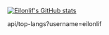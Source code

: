 [![Eilonlif's GitHub stats](https://github-readme-stats.vercel.app/api?username=eilonlif)](https://github.com/eilonlif/github-readme-stats)

api/top-langs?username=eilonlif

<!--
**Eilonlif/Eilonlif** is a ✨ _special_ ✨ repository because its `README.md` (this file) appears on your GitHub profile.

Here are some ideas to get you started:

- 🔭 I’m currently working on ...
- 🌱 I’m currently learning ...
- 👯 I’m looking to collaborate on ...
- 🤔 I’m looking for help with ...
- 💬 Ask me about ...
- 📫 How to reach me: ...
- 😄 Pronouns: ...
- ⚡ Fun fact: ...
-->
